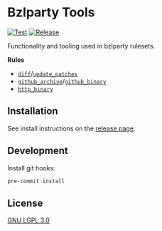 # Bzlparty Tools

[![Test](https://github.com/bzlparty/tools/actions/workflows/test.yaml/badge.svg?branch=main&event=push)](https://github.com/bzlparty/tools/actions/workflows/test.yaml)
[![Release](https://img.shields.io/github/v/release/bzlparty/tools?label=Release)](https://github.com/bzlparty/tools/releases/latest)

Functionality and tooling used in bzlparty rulesets.

**Rules**

- [`diff`](/docs/diff.md#diff)/[`update_patches`](/docs/diff.md#update_patches)
- [`github_archive`](/docs/github.md#github_archive)/[`github_binary`](/docs/github.md#github_binary)
- [`http_binary`](/docs/http.md#http_binary)

## Installation

See install instructions on the [release page](https://github.com/bzlparty/tools/releases).

## Development

Install git hooks:

```bash
pre-commit install
```

## License

[GNU LGPL 3.0](/LICENSE)
